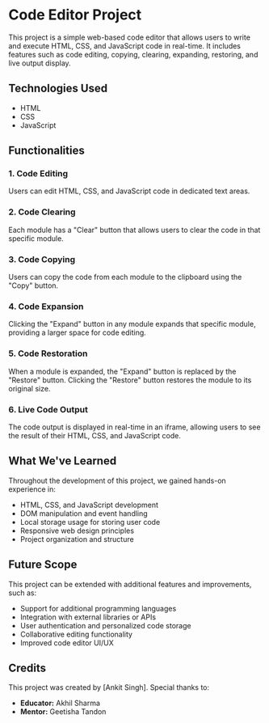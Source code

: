 # Code Editor Project

This project is a simple web-based code editor that allows users to write and execute HTML, CSS, and JavaScript code in real-time. It includes features such as code editing, copying, clearing, expanding, restoring, and live output display.

## Technologies Used

- HTML
- CSS
- JavaScript

## Functionalities

### 1. Code Editing

Users can edit HTML, CSS, and JavaScript code in dedicated text areas.

### 2. Code Clearing

Each module has a "Clear" button that allows users to clear the code in that specific module.

### 3. Code Copying

Users can copy the code from each module to the clipboard using the "Copy" button.

### 4. Code Expansion

Clicking the "Expand" button in any module expands that specific module, providing a larger space for code editing.

### 5. Code Restoration

When a module is expanded, the "Expand" button is replaced by the "Restore" button. Clicking the "Restore" button restores the module to its original size.

### 6. Live Code Output

The code output is displayed in real-time in an iframe, allowing users to see the result of their HTML, CSS, and JavaScript code.

## What We've Learned

Throughout the development of this project, we gained hands-on experience in:

- HTML, CSS, and JavaScript development
- DOM manipulation and event handling
- Local storage usage for storing user code
- Responsive web design principles
- Project organization and structure

## Future Scope

This project can be extended with additional features and improvements, such as:

- Support for additional programming languages
- Integration with external libraries or APIs
- User authentication and personalized code storage
- Collaborative editing functionality
- Improved code editor UI/UX

## Credits

This project was created by [Ankit Singh]. Special thanks to:

- **Educator:** Akhil Sharma
- **Mentor:** Geetisha Tandon
